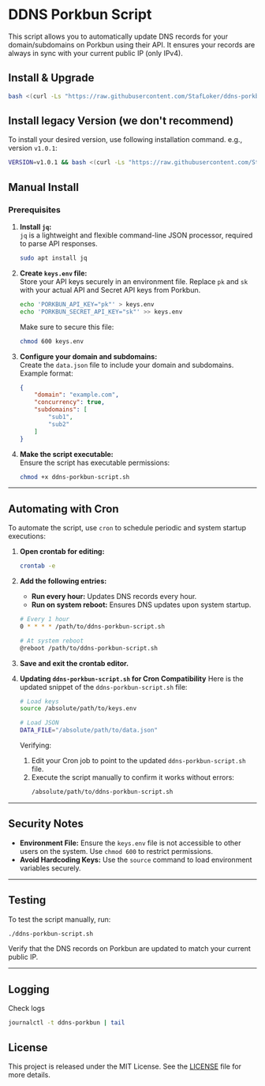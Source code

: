 # **DDNS Porkbun Script**

This script allows you to automatically update DNS records for your domain/subdomains on Porkbun using their API. It ensures your records are always in sync with your current public IP (only IPv4).

## **Install & Upgrade**

```bash
bash <(curl -Ls "https://raw.githubusercontent.com/StafLoker/ddns-porkbun-script/main/install.sh")
```

## **Install legacy Version (we don't recommend)**

To install your desired version, use following installation command. e.g., version `v1.0.1`:

```bash
VERSION=v1.0.1 && bash <(curl -Ls "https://raw.githubusercontent.com/StafLoker/ddns-porkbun-script/main/install.sh") $VERSION
```

## **Manual Install**

### **Prerequisites**

1. **Install `jq`:**  
   `jq` is a lightweight and flexible command-line JSON processor, required to parse API responses.

   ```bash
   sudo apt install jq
   ```

2. **Create `keys.env` file:**  
   Store your API keys securely in an environment file. Replace `pk` and `sk` with your actual API and Secret API keys from Porkbun.

   ```bash
   echo 'PORKBUN_API_KEY="pk"' > keys.env
   echo 'PORKBUN_SECRET_API_KEY="sk"' >> keys.env
   ```

   Make sure to secure this file:
   ```bash
   chmod 600 keys.env
   ```

3. **Configure your domain and subdomains:**  
   Create the `data.json` file to include your domain and subdomains. Example format:
   ```json
   {
       "domain": "example.com",
       "concurrency": true,
       "subdomains": [
           "sub1",
           "sub2"
       ]
   }
   ```

4. **Make the script executable:**  
   Ensure the script has executable permissions:
   ```bash
   chmod +x ddns-porkbun-script.sh
   ```

---

## **Automating with Cron**

To automate the script, use `cron` to schedule periodic and system startup executions:

1. **Open crontab for editing:**
   ```bash
   crontab -e
   ```

2. **Add the following entries:**  
   - **Run every hour:** Updates DNS records every hour.
   - **Run on system reboot:** Ensures DNS updates upon system startup.

   ```bash
   # Every 1 hour
   0 * * * * /path/to/ddns-porkbun-script.sh

   # At system reboot
   @reboot /path/to/ddns-porkbun-script.sh
   ```

3. **Save and exit the crontab editor.**

4. **Updating `ddns-porkbun-script.sh` for Cron Compatibility**
   Here is the updated snippet of the `ddns-porkbun-script.sh` file:
   ```bash
   # Load keys
   source /absolute/path/to/keys.env

   # Load JSON
   DATA_FILE="/absolute/path/to/data.json"
   ```
   Verifying:
   1. Edit your Cron job to point to the updated `ddns-porkbun-script.sh` file.
   2. Execute the script manually to confirm it works without errors:
      ```bash
      /absolute/path/to/ddns-porkbun-script.sh
      ```

---

## **Security Notes**

- **Environment File:** Ensure the `keys.env` file is not accessible to other users on the system. Use `chmod 600` to restrict permissions.
- **Avoid Hardcoding Keys:** Use the `source` command to load environment variables securely.

---

## **Testing**

To test the script manually, run:
```bash
./ddns-porkbun-script.sh
```

Verify that the DNS records on Porkbun are updated to match your current public IP.

---

## **Logging**
Check logs
```bash
journalctl -t ddns-porkbun | tail
```

## **License**

This project is released under the MIT License. See the [LICENSE](LICENSE) file for more details.